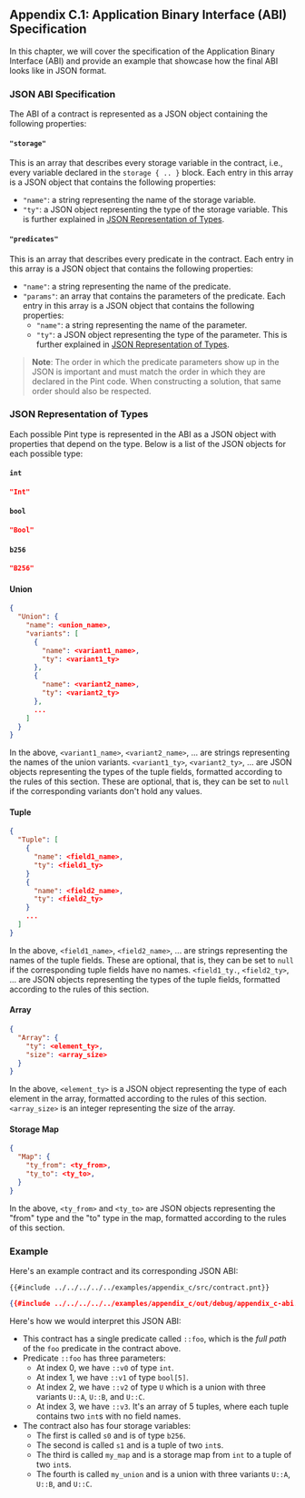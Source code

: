 ## Appendix C.1: Application Binary Interface (ABI) Specification

In this chapter, we will cover the specification of the Application Binary Interface (ABI) and
provide an example that showcase how the final ABI looks like in JSON format.

### JSON ABI Specification

The ABI of a contract is represented as a JSON object containing the following properties:

#### `"storage"`

This is an array that describes every storage variable in the contract, i.e., every variable
declared in the `storage { .. }` block. Each entry in this array is a JSON object that contains the
following properties:

- `"name"`: a string representing the name of the storage variable.
- `"ty"`: a JSON object representing the type of the storage variable. This is further explained in
  [JSON Representation of Types](#json-representation-of-types).

#### `"predicates"`

This is an array that describes every predicate in the contract. Each entry in this array is a JSON
object that contains the following properties:

- `"name"`: a string representing the name of the predicate.
- `"params"`: an array that contains the parameters of the predicate. Each entry in this array is a
  JSON object that contains the following properties:
  - `"name"`: a string representing the name of the parameter.
  - `"ty"`: a JSON object representing the type of the parameter. This is further explained
    in [JSON Representation of Types](#json-representation-of-types).

> **Note**: The order in which the predicate parameters show up in the JSON is important and must
> match the order in which they are declared in the Pint code. When constructing a solution, that
> same order should also be respected.

### JSON Representation of Types

Each possible Pint type is represented in the ABI as a JSON object with properties that depend on
the type. Below is a list of the JSON objects for each possible type:

#### `int`

```json
"Int"
```

#### `bool`

```json
"Bool"
```

#### `b256`

```json
"B256"
```

#### Union

```json
{
  "Union": {
    "name": <union_name>,
    "variants": [
      {
        "name": <variant1_name>,
        "ty": <variant1_ty>
      },
      {
        "name": <variant2_name>,
        "ty": <variant2_ty>
      },
      ...
    ]
  }
}
```

In the above, `<variant1_name>`, `<variant2_name>`, ... are strings representing the names of the
union variants. `<variant1_ty>`, `<variant2_ty>`, ... are JSON objects representing the types of the
tuple fields, formatted according to the rules of this section. These are optional, that is, they
can be set to `null` if the corresponding variants don't hold any values.

#### Tuple

```json
{
  "Tuple": [
    {
      "name": <field1_name>,
      "ty": <field1_ty>
    }
    {
      "name": <field2_name>,
      "ty": <field2_ty>
    }
    ...
  ]
}
```

In the above, `<field1_name>`, `<field2_name>`, ... are strings representing the names of the tuple
fields. These are optional, that is, they can be set to `null` if the corresponding tuple fields
have no names. `<field1_ty.`, `<field2_ty>`, ... are JSON objects representing the types of the
tuple fields, formatted according to the rules of this section.

#### Array

```json
{
  "Array": {
    "ty": <element_ty>,
    "size": <array_size>
  }
}
```

In the above, `<element_ty>` is a JSON object representing the type of each element in the array,
formatted according to the rules of this section. `<array_size>` is an integer representing the size
of the array.

#### Storage Map

```json
{
  "Map": {
    "ty_from": <ty_from>,
    "ty_to": <ty_to>,
  }
}
```

In the above, `<ty_from>` and `<ty_to>` are JSON objects representing the "from" type and the "to"
type in the map, formatted according to the rules of this section.

### Example

Here's an example contract and its corresponding JSON ABI:

```pint
{{#include ../../../../../examples/appendix_c/src/contract.pnt}}
```

```json
{{#include ../../../../../examples/appendix_c/out/debug/appendix_c-abi.json}}
```

Here's how we would interpret this JSON ABI:

- This contract has a single predicate called `::foo`, which is the _full path_ of the `foo`
  predicate in the contract above.
- Predicate `::foo` has three parameters:
  - At index 0, we have `::v0` of type `int`.
  - At index 1, we have `::v1` of type `bool[5]`.
  - At index 2, we have `::v2` of type `U` which is a union with three variants `U::A`, `U::B`, and
    `U::C`.
  - At index 3, we have `::v3`. It's an array of 5 tuples, where each tuple contains two `int`s
    with no field names.
- The contract also has four storage variables:
  - The first is called `s0` and is of type `b256`.
  - The second is called `s1` and is a tuple of two `int`s.
  - The third is called `my_map` and is a storage map from `int` to a tuple of two `int`s.
  - The fourth is called `my_union` and is a union with three variants `U::A`, `U::B`, and `U::C`.
